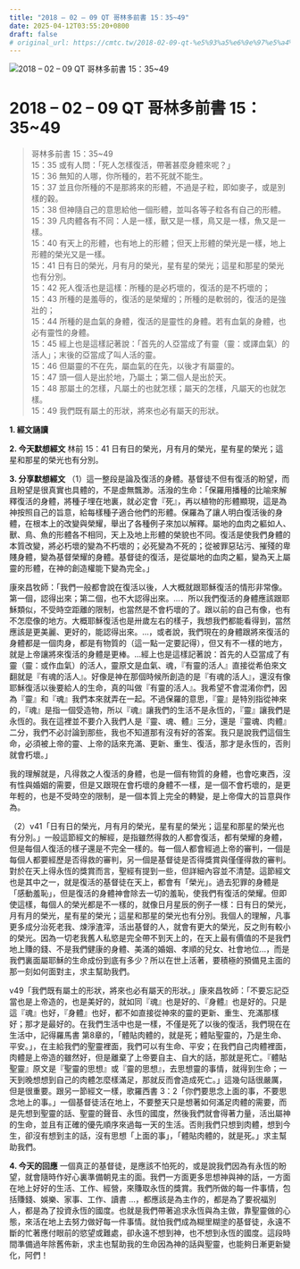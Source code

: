 ```yaml
---
title: "2018 – 02 – 09 QT 哥林多前書 15：35~49"
date: 2025-04-12T03:55:20+0800
draft: false
# original_url: https://cmtc.tw/2018-02-09-qt-%e5%93%a5%e6%9e%97%e5%a4%9a%e5%89%8d%e6%9b%b8-15%ef%bc%9a3549
---
```


![2018 – 02 – 09 QT 哥林多前書 15：35\~49](/images/qt.jpg   "2018 – 02 – 09 QT 哥林多前書 15：35\~49")

# 2018 – 02 – 09 QT 哥林多前書 15：35\~49

> 哥林多前書 15：35\~49  
> 15：35 或有人問：「死人怎樣復活，帶著甚麼身體來呢？」  
> 15：36 無知的人哪，你所種的，若不死就不能生。  
> 15：37 並且你所種的不是那將來的形體，不過是子粒，即如麥子，或是別樣的穀。  
> 15：38 但神隨自己的意思給他一個形體，並叫各等子粒各有自己的形體。  
> 15：39 凡肉體各有不同：人是一樣，獸又是一樣，鳥又是一樣，魚又是一樣。  
> 15：40 有天上的形體，也有地上的形體；但天上形體的榮光是一樣，地上形體的榮光又是一樣。  
> 15：41 日有日的榮光，月有月的榮光，星有星的榮光；這星和那星的榮光也有分別。  
> 15：42 死人復活也是這樣：所種的是必朽壞的，復活的是不朽壞的；  
> 15：43 所種的是羞辱的，復活的是榮耀的；所種的是軟弱的，復活的是強壯的；  
> 15：44 所種的是血氣的身體，復活的是靈性的身體。若有血氣的身體，也必有靈性的身體。  
> 15：45 經上也是這樣記著說：「首先的人亞當成了有靈（靈：或譯血氣）的活人」；末後的亞當成了叫人活的靈。  
> 15：46 但屬靈的不在先，屬血氣的在先，以後才有屬靈的。  
> 15：47 頭一個人是出於地，乃屬土；第二個人是出於天。  
> 15：48 那屬土的怎樣，凡屬土的也就怎樣；屬天的怎樣，凡屬天的也就怎樣。  
> 15：49 我們既有屬土的形狀，將來也必有屬天的形狀。

**1. 經文誦讀**

**2.  今天默想經文**
林前 15：41 日有日的榮光，月有月的榮光，星有星的榮光；這星和那星的榮光也有分別。

**3. 分享默想經文**
（1）這一整段是論及復活的身體。基督徒不但有復活的盼望，而且盼望是很真實也具體的，不是虛無飄渺。活潑的生命：「保羅用播種的比喻來解釋復活的身體，將種子埋在地裏，就必定會『死』，再以植物的形體顯現，這是為神按照自己的旨意，給每樣種子適合他們的形體。保羅為了讓人明白復活後的身體，在根本上的改變與榮耀，舉出了各種例子來加以解釋。屬地的血肉之軀如人、獸、鳥、魚的形體各不相同，天上及地上形體的榮貌也不同。復活是使我們身體的本質改變，將必朽壞的變為不朽壞的；必死變為不死的；從被罪惡玷污、摧殘的卑賤身體，變為基督榮耀的身體。基督徒的復活，是從屬地的血肉之軀，變為天上屬靈的形體，在神的創造權能下變為完全。」

康來昌牧師：「我們一般都會說在復活以後，人大概就跟耶穌復活的情形非常像。第一個，認得出來；第二個，也不大認得出來。…．所以我們復活的身體應該跟耶穌類似，不受時空距離的限制，也當然是不會朽壞的了。跟以前的自己有像，也有不怎麼像的地方。大概耶穌復活也是卅歲左右的樣子，我想我們都能看得到，當然應該是更美麗、更好的，能認得出來。…，或者說，我們現在的身體跟將來復活的身體都是一個肉身，都是有物質的（這一點一定要記得），但又有不一樣的地方，就是上帝讓將來復活的身體是更棒。…經上也是這樣記著說：首先的人亞當成了有靈（靈：或作血氣）的活人，靈原文是血氣、魂，『有靈的活人』直接從希伯來文翻就是『有魂的活人』。好像是神在那個時候所創造的是『有魂的活人』，還沒有像耶穌復活以後要給人的生命，真的叫做『有靈的活人』。我希望不會混淆你們，因為『靈』和『魂』我們本來就弄在一起。不過保羅的意思，『靈』是特別指從神來的，『魂』是指一個受造物，所以『魂』讓我們的生活不是永恆的，『靈』讓我們是永恆的。我在這裡並不要介入我們人是『靈、魂、體』三分，還是『靈魂、肉體』二分，我們不必討論到那些，我也不知道那有沒有好的答案。我只是說我們這個生命，必須被上帝的靈、上帝的話來充滿、更新、重生、復活，那才是永恆的，否則就會朽壞。」

我的理解就是，凡得救之人復活的身體，也是一個有物質的身體，也會吃東西，沒有性與婚姻的需要，但是又跟現在會朽壞的身體不一樣，是一個不會朽壞的，是更年輕的，也是不受時空的限制，是一個本質上完全的轉變，是上帝偉大的旨意與作為。

（2）v41「日有日的榮光，月有月的榮光，星有星的榮光；這星和那星的榮光也有分別。」一般這節經文的解經，是指雖然得救的人都會復活，都有榮耀的身體，但是每個人復活的樣子還是不完全一樣的。每一個人都會經過上帝的審判，一個是每個人都要經歷是否得救的審判，另一個是基督徒是否得獎賞與僅僅得救的審判。對於在天上得永恆的獎賞而言，聖經有提到一些，但詳細內容並不清楚。這節經文也是其中之一，就是復活的基督徒在天上，都會有「榮光」。過去犯罪的身體是「感動羞恥」，但是復活的身體神會除去一切的羞恥，使我們有復活的榮耀。但即使這樣，每個人的榮光都是不一樣的，就像日月星辰的例子一樣：日有日的榮光，月有月的榮光，星有星的榮光；這星和那星的榮光也有分別。我個人的理解，凡事更多成分治死老我、煉淨渣滓，活出基督的人，就會有更大的榮光，反之則有較小的榮光。因為一切老我舊人私慾是完全帶不到天上的，在天上最有價值的不是我們地上賺的錢、不是我們健康的身體、美滿的婚姻、孝順的兒女、社會地位…，而是我們裏面屬耶穌的生命成份到底有多少？所以在世上活著，要積極的預備見主面的那一刻如何面對主，求主幫助我們。

v49「我們既有屬土的形狀，將來也必有屬天的形狀。」康來昌牧師：「不要忘記亞當也是上帝造的，也是美好的，就如同『魂』也是好的、『身體』也是好的。只是這『魂』也好，『身體』也好，都不如直接從神來的靈的更新、重生、充滿那樣好；那才是最好的。在我們生活中也是一樣，不僅是死了以後的復活，我們現在在生活中，記得羅馬書 第8章的，「體貼肉體的，就是死；體貼聖靈的，乃是生命、平安。」，在主給我們的聖靈裡面，我們可以有生命、平安；在我們自己肉體裡面，肉體是上帝造的雖然好，但是離棄了上帝要自主、自大的話，那就是死亡。『體貼聖靈』原文是『聖靈的思想』或『靈的思想』，去思想靈的事情，就得到生命；一天到晚想想到自己的肉體怎麼樣滿足，那就反而會造成死亡。」這幾句話很嚴厲，但是很重要。跟另一節經文一樣，歌羅西書 3：2「你們要思念上面的事，不要思念地上的事。」一個基督徒活在地上，不要整天只是想著如何滿足肉體的需要，而是先想到聖靈的話、聖靈的聲音、永恆的國度，然後我們就會得著力量，活出屬神的生命，並且有正確的優先順序來過每一天的生活。否則我們只想到肉體，想到今生，卻沒有想到主的話，沒有思想「上面的事」，「體貼肉體的，就是死。」求主幫助我們。

**4. 今天的回應**
一個真正的基督徒，是應該不怕死的，或是說我們因為有永恆的盼望，就會隨時作好心裏準備朝見主的面。我們一方面更多思想神與神的話，一方面在地上好好的生活、工作、經營，來賺取永恆的獎賞。我們所做的每一件事情，包括賺錢、娛樂、家事、工作、讀書 …，都應該是為主作的，都是為了要祝福別人，都是為了投資永恆的國度。也就是我們帶著追求永恆與為主做，靠聖靈做的心態，來活在地上去努力做好每一件事情。就怕我們成為糊里糊塗的基督徒，永遠不斷的忙著應付眼前的慾望或難處，卻永遠不想到神，也不想到永恆的國度。這段時間準備過年除舊佈新，求主也幫助我的生命因為神的話與聖靈，也能夠日漸更新變化，阿們！
